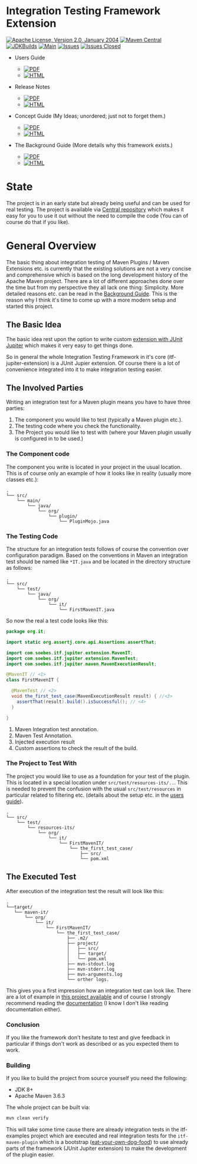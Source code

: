<!---
 Licensed to the Apache Software Foundation (ASF) under one or more
 contributor license agreements.  See the NOTICE file distributed with
 this work for additional information regarding copyright ownership.
 The ASF licenses this file to You under the Apache License, Version 2.0
 (the "License"); you may not use this file except in compliance with
 the License.  You may obtain a copy of the License at

      http://www.apache.org/licenses/LICENSE-2.0

 Unless required by applicable law or agreed to in writing, software
 distributed under the License is distributed on an "AS IS" BASIS,
 WITHOUT WARRANTIES OR CONDITIONS OF ANY KIND, either express or implied.
 See the License for the specific language governing permissions and
 limitations under the License.
-->
# Integration Testing Framework Extension

[![Apache License, Version 2.0, January 2004](https://img.shields.io/github/license/apache/maven.svg?label=License)][license]
[![Maven Central](https://img.shields.io/maven-central/v/com.soebes.itf.jupiter.extension/itf-jupiter-extension.svg?label=Maven%20Central)](https://search.maven.org/search?q=g%3Acom.soebes.itf.jupiter.extension)
[![JDKBuilds](https://github.com/khmarbaise/maven-it-extension/workflows/JDKBuilds/badge.svg)][jdkbuilds]
[![Main](https://github.com/khmarbaise/maven-it-extension/workflows/Main/badge.svg)][mainbuilds]
[![Issues](https://img.shields.io/github/issues/khmarbaise/maven-it-extension)](https://github.com/khmarbaise/maven-it-extension/issues)
[![Issues Closed](https://img.shields.io/github/issues-closed/khmarbaise/maven-it-extension)](https://github.com/khmarbaise/maven-it-extension/issues?q=is%3Aissue+is%3Aclosed)
 
* Users Guide
  * [![PDF](https://img.shields.io/badge/PDF-Usersguide-green)][usersguide-pdf]
  * [![HTML](https://img.shields.io/badge/HTML-Usersguide-green)][usersguide-html]

* Release Notes
  * [![PDF](https://img.shields.io/badge/PDF-Releasenotes-green)][releasenotes-pdf]
  * [![HTML](https://img.shields.io/badge/HTML-Releasenotes-green)][releasenotes-html]

* Concept Guide (My Ideas; unordered; just not to forget them.)
  * [![PDF](https://img.shields.io/badge/PDF-Conceptguide-green)][conceptguide-pdf]
  * [![HTML](https://img.shields.io/badge/HTML-Conceptguide-green)][conceptguide-html]

* The Background Guide (More details why this framework exists.)
  * [![PDF](https://img.shields.io/badge/PDF-background-green)][background-pdf]
  * [![HTML](https://img.shields.io/badge/HTML-background-green)][background-html]

# State
The project is in an early state but already being useful and can be used for real testing. 
The project is available via [Central repository](https://search.maven.org/search?q=g%3Acom.soebes.itf.jupiter.extension) 
which makes it easy for you to use it out without the need to compile the code (You can of course do that if you like).

# General Overview
The basic thing about integration testing of Maven Plugins / Maven Extensions etc. is currently that the existing 
solutions are not a very concise and comprehensive which is based on the long development history of the Apache Maven
project. There are a lot of different approaches done over the time but from my perspective they all lack one thing: 
Simplicity. More detailed reasons etc. can be read in the [Background Guide][background-html]. This is the reason why 
I think it's time to come up with a more modern setup and started this project.

## The Basic Idea
The basic idea rest upon the option to write custom [extension with JUnit Jupiter][junit-jupiter-extension]
which makes it very easy to get things done.

So in general the whole Integration Testing Framework in it's core (itf-jupiter-extension) is a JUnit Jupier extension.
Of course there is a lot of convenience integrated into it to make integration testing easier.

## The Involved Parties
Writing an integration test for a Maven plugin means you have to have three parties:

 1. The component you would like to test (typically a Maven plugin etc.).
 2. The testing code where you check the functionality.
 2. The Project you would like to test with (where your Maven plugin usually is configured in to be used.)

### The Component code 
The component you write is located in your project in the usual location. This is of course
only an example of how it looks like in reality (usually more classes etc.):

```
.
└── src/
    └── main/
        └── java/
            └── org/
                └── plugin/
                    └── PluginMojo.java
```

### The Testing Code
The structure for an integration tests follows of course the convention over configuration paradigm.
Based on the conventions in Maven an integration test should be named like `*IT.java` and be located in the directory
structure as follows:
```
.
└── src/
    └── test/
        └── java/
            └── org/
                └── it/
                    └── FirstMavenIT.java
```

So now the real a test code looks like this:

```java
package org.it;

import static org.assertj.core.api.Assertions.assertThat;

import com.soebes.itf.jupiter.extension.MavenIT;
import com.soebes.itf.jupiter.extension.MavenTest;
import com.soebes.itf.jupiter.maven.MavenExecutionResult;

@MavenIT // <1>
class FirstMavenIT {

  @MavenTest // <2>
  void the_first_test_case(MavenExecutionResult result) { //<3>
    assertThat(result).build().isSuccessful(); // <4>
  }

}
```
1. Maven Integration test annotation.
2. Maven Test Annotation.
3. Injected execution result
4. Custom assertions to check the result of the build.

### The Project to Test With
The project you would like to use as a foundation for your test of the plugin. This is located in a special location
under `src/test/resources-its/..`. This is needed to prevent the confusion with the usual
`src/test/resources` in particular related to filtering etc. (details about the setup etc. in the
 [users guide][usersguide-html]).

```text
.
└── src/
    └── test/
        └── resources-its/
            └── org/
                └── it/
                    └── FirstMavenIT/
                        └── the_first_test_case/
                            ├── src/
                            └── pom.xml
```

## The Executed Test
After execution of the integration test the result will look like this:
 
```text
.
└──target/
   └── maven-it/
       └── org/
           └── it/
               └── FirstMavenIT/
                   └── the_first_test_case/
                       ├── .m2/
                       ├── project/
                       │   ├── src/
                       │   ├── target/
                       │   └── pom.xml
                       ├── mvn-stdout.log
                       ├── mvn-stderr.log
                       ├── mvn-arguments.log
                       └── orther logs.
```
This gives you a first impression how an integration test can look like. There are a lot 
of example in [this project available](https://github.com/khmarbaise/maven-it-extension/blob/master/itf-examples/src/test/java/com/soebes/itf/examples/MavenProjectIT.java)
and of course I strongly recommend reading the [documentation][usersguide-html] 
(I know I don't like reading documentation either).

### Conclusion

If you like the framework don't hesitate to test and give feedback in particular if things don't work
as described or as you expected them to work.


### Building 

If you like to build the project from source yourself you need the following:

* JDK 8+
* Apache Maven 3.6.3

The whole project can be built via:
```bash
mvn clean verify
```
This will take some time cause there are already integration tests in the itf-examples project which 
are executed and real integration tests for the `itf-maven-plugin` which is a bootstrap 
([eat-your-own-dog-food][food]) to use already parts of the framework (JUnit Jupiter extension) to
make the development of the plugin easier.

[food]: https://en.wikipedia.org/wiki/Eating_your_own_dog_food
[jdkbuilds]: https://github.com/khmarbaise/maven-it-extension/actions?query=workflow%3AJDKBuilds
[mainbuilds]: https://github.com/khmarbaise/maven-it-extension/actions?query=workflow%3AMain
[usersguide-html]: https://khmarbaise.github.io/maven-it-extension/itf-documentation/usersguide/usersguide.html
[usersguide-pdf]: https://khmarbaise.github.io/maven-it-extension/itf-documentation/usersguide/usersguide.pdf
[conceptguide-html]: https://khmarbaise.github.io/maven-it-extension/itf-documentation/concept/Concept.html
[conceptguide-pdf]: https://khmarbaise.github.io/maven-it-extension/itf-documentation/concept/Concept.pdf
[background-html]: https://khmarbaise.github.io/maven-it-extension/itf-documentation/background/background.html
[background-pdf]: https://khmarbaise.github.io/maven-it-extension/itf-documentation/background/background.pdf
[releasenotes-html]: https://khmarbaise.github.io/maven-it-extension/itf-documentation/usersguide/release-notes/release-notes.html
[releasenotes-pdf]: https://khmarbaise.github.io/maven-it-extension/itf-documentation/usersguide/release-notes/release-notes.pdf
[license]: https://www.apache.org/licenses/LICENSE-2.0
[junit-jupiter]: https://junit.org/junit5/
[junit-jupiter-extension]: https://junit.org/junit5/docs/current/user-guide/#extensions
[assertj]: https://assertj.github.io/doc/
[maven-plugins]: https://maven.apache.org/plugins/
[maven-invoker-plugin]: https://maven.apache.org/plugins/maven-invoker-plugin/
[maven-verifier]: https://maven.apache.org/shared/maven-verifier/
[github-versions-maven-plugin]: https://github.com/mojohaus/versions-maven-plugin
[maven-ear-plugin-build]: https://builds.apache.org/view/M-R/view/Maven/job/maven-box/job/maven-ear-plugin/job/master/
[maven-plugin-testing-harness]: https://maven.apache.org/plugin-testing/maven-plugin-testing-harness/index.html
[maintained]: https://github.com/apache/maven-integration-testing/blob/master/core-it-suite/src/test/java/org/apache/maven/it/IntegrationTestSuite.java
